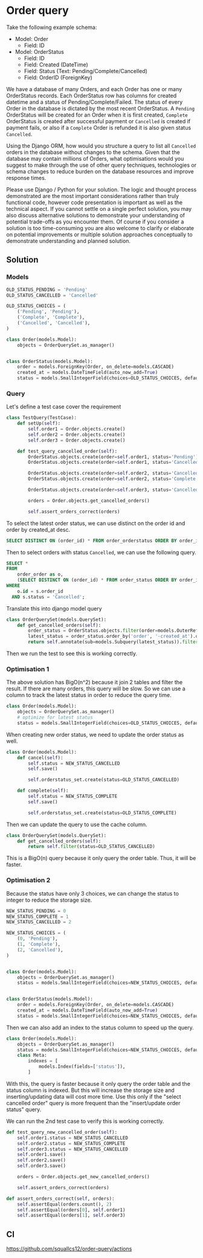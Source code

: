 # Order query
Take the following example schema:

- Model: Order
  - Field: ID
- Model: OrderStatus
  - Field: ID
  - Field: Created (DateTime)
  - Field: Status (Text: Pending/Complete/Cancelled)
  - Field: OrderID (ForeignKey)

We have a database of many Orders, and each Order has one or many OrderStatus records.
Each OrderStatus row has columns for created datetime and a status of Pending/Complete/Failed.
The status of every Order in the database is dictated by the most recent OrderStatus. 
A `Pending` OrderStatus will be created for an Order when it is first created, 
`Complete` OrderStatus is created after successful payment or `Cancelled` is created if payment fails, 
or also if a `Complete` Order is refunded it is also given status `Cancelled`. 

Using the Django ORM, how would you structure a query to list all `Cancelled` orders in the database
without changes to the schema. Given that the database may contain millions of Orders, 
what optimisations would you suggest to make through the use of other query techniques, 
technologies or schema changes to reduce burden on the database resources and improve response times.

Please use Django / Python for your solution. The logic and thought process demonstrated are the most 
important considerations rather than truly functional code, 
however code presentation is important as well as the technical aspect. 
If you cannot settle on a single perfect solution, 
you may also discuss alternative solutions to demonstrate your understanding of potential 
trade-offs as you encounter them. Of course if you consider a solution is too time-consuming you are also 
welcome to clarify or elaborate on potential improvements or multiple solution approaches 
conceptually to demonstrate understanding and planned solution.

## Solution
### Models
```python
OLD_STATUS_PENDING = 'Pending'
OLD_STATUS_CANCELLED = 'Cancelled'

OLD_STATUS_CHOICES = (
    ('Pending', 'Pending'),
    ('Complete', 'Complete'),
    ('Cancelled', 'Cancelled'),
)

class Order(models.Model):
    objects = OrderQuerySet.as_manager()


class OrderStatus(models.Model):
    order = models.ForeignKey(Order, on_delete=models.CASCADE)
    created_at = models.DateTimeField(auto_now_add=True)
    status = models.SmallIntegerField(choices=OLD_STATUS_CHOICES, default=OLD_STATUS_PENDING)
```

### Query
Let's define a test case cover the requirement
```python
class TestQuery(TestCase):
    def setUp(self):
        self.order1 = Order.objects.create()
        self.order2 = Order.objects.create()
        self.order3 = Order.objects.create()

    def test_query_cancelled_order(self):
        OrderStatus.objects.create(order=self.order1, status='Pending')
        OrderStatus.objects.create(order=self.order1, status='Cancelled')

        OrderStatus.objects.create(order=self.order2, status='Cancelled')
        OrderStatus.objects.create(order=self.order2, status='Complete')

        OrderStatus.objects.create(order=self.order3, status='Cancelled')

        orders = Order.objects.get_cancelled_orders()

        self.assert_orders_correct(orders)
```
To select the latest order status, we can use distinct on the order id and order by created_at desc.
```sql
SELECT DISTINCT ON (order_id) * FROM order_orderstatus ORDER BY order_id, created_at DESC;
```
Then to select orders with status `Cancelled`, we can use the following query.
```sql
SELECT * 
FROM
    order_order as o,
    (SELECT DISTINCT ON (order_id) * FROM order_status ORDER BY order_id, created_at DESC) as s
WHERE 
    o.id = s.order_id 
  AND s.status = 'Cancelled';
```
Translate this into django model query
```python
class OrderQuerySet(models.QuerySet):
    def get_cancelled_orders(self):
        order_status = OrderStatus.objects.filter(order=models.OuterRef('pk'))
        latest_status = order_status.order_by('order', '-created_at').distinct('order').values('status')
        return self.annotate(sub=models.Subquery(latest_status)).filter(sub=OLD_STATUS_CANCELLED)
```
Then we run the test to see this is working correctly.

### Optimisation 1
The above solution has BigO(n^2) because it join 2 tables and filter the result.
If there are many orders, this query will be slow.
So we can use a column to track the latest status in order to reduce the query time.
```python
class Order(models.Model):
    objects = OrderQuerySet.as_manager()
    # optimize for latest status
    status = models.SmallIntegerField(choices=OLD_STATUS_CHOICES, default=OLD_STATUS_PENDING)
```

When creating new order status, we need to update the order status as well.
```python
class Order(models.Model):
    def cancel(self):
        self.status = NEW_STATUS_CANCELLED
        self.save()

        self.orderstatus_set.create(status=OLD_STATUS_CANCELLED)

    def complete(self):
        self.status = NEW_STATUS_COMPLETE
        self.save()

        self.orderstatus_set.create(status=OLD_STATUS_COMPLETE)
```

Then we can update the query to use the cache column.
```python
class OrderQuerySet(models.QuerySet):
    def get_cancelled_orders(self):
        return self.filter(status=OLD_STATUS_CANCELLED)
```
This is a BigO(n) query because it only query the order table. Thus, it will be faster.

### Optimisation 2
Because the status have only 3 choices, we can change the status to integer to reduce the storage size.
```python
NEW_STATUS_PENDING = 0
NEW_STATUS_COMPLETE = 1
NEW_STATUS_CANCELLED = 2

NEW_STATUS_CHOICES = (
    (0, 'Pending'),
    (1, 'Complete'),
    (2, 'Cancelled'),
)


class Order(models.Model):
    objects = OrderQuerySet.as_manager()
    status = models.SmallIntegerField(choices=NEW_STATUS_CHOICES, default=NEW_STATUS_PENDING)


class OrderStatus(models.Model):
    order = models.ForeignKey(Order, on_delete=models.CASCADE)
    created_at = models.DateTimeField(auto_now_add=True)
    status = models.SmallIntegerField(choices=NEW_STATUS_CHOICES, default=NEW_STATUS_PENDING)
```

Then we can also add an index to the status column to speed up the query.
```python
class Order(models.Model):
    objects = OrderQuerySet.as_manager()
    status = models.SmallIntegerField(choices=NEW_STATUS_CHOICES, default=NEW_STATUS_PENDING)
    class Meta:
        indexes = [
            models.Index(fields=['status']),
        ]
```

With this, the query is faster because it only query the order table and the status column is indexed.
But this will increase the storage size and inserting/updating data will cost more time.
Use this only if the "select cancelled order" query is more frequent than the "insert/update order status" query.

We can run the 2nd test case to verify this is working correctly.
```python
def test_query_new_cancelled_order(self):
    self.order1.status = NEW_STATUS_CANCELLED
    self.order2.status = NEW_STATUS_COMPLETE
    self.order3.status = NEW_STATUS_CANCELLED
    self.order1.save()
    self.order2.save()
    self.order3.save()

    orders = Order.objects.get_new_cancelled_orders()

    self.assert_orders_correct(orders)

def assert_orders_correct(self, orders):
    self.assertEqual(orders.count(), 2)
    self.assertEqual(orders[0], self.order1)
    self.assertEqual(orders[1], self.order3)
```
## CI
https://github.com/squallcs12/order-query/actions
